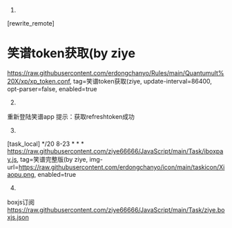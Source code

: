 1.
[rewrite_remote]
# 笑谱token获取(by ziye
https://raw.githubusercontent.com/erdongchanyo/Rules/main/Quantumult%20X/xp/xp_token.conf, tag=笑谱token获取(ziye, update-interval=86400, opt-parser=false, enabled=true

2.
重新登陆笑谱app
提示：获取refreshtoken成功

3.
[task_local]
*/20 8-23 * * * https://raw.githubusercontent.com/ziye66666/JavaScript/main/Task/iboxpay.js, tag=笑谱完整版(by ziye, img-url=https://raw.githubusercontent.com/erdongchanyo/icon/main/taskicon/Xiaopu.png, enabled=true

4.
boxjs订阅
https://raw.githubusercontent.com/ziye66666/JavaScript/main/Task/ziye.boxjs.json

